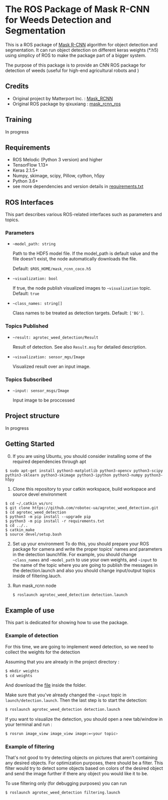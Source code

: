 # The ROS Package of Mask R-CNN for Weeds Detection and Segmentation
This is a ROS package of [Mask R-CNN](https://arxiv.org/abs/1703.06870) algorithm for object detection and segmentation. It can run object detection on different keras weights (*.h5) using simplicy of ROS to make the package part of a bigger system.

The purpose of this package is to provide an CNN ROS package for detection of weeds (useful for high-end agricultural robots and )

## Credits
* Original project by Matterport Inc. : [Mask_RCNN](https://github.com/matterport/Mask_RCNN)
* Original ROS package by qixuxiang : [mask_rcnn_ros](https://github.com/qixuxiang/mask_rcnn_ros)

## Training

In progress


## Requirements
* ROS Melodic (Python 3 version) and higher
* TensorFlow 1.13+
* Keras 2.1.5+
* Numpy, skimage, scipy, Pillow, cython, h5py
* Python 3.6+
* see more dependencies and version details in [requirements.txt](https://github.com/qixuxiang/mask_rcnn_ros/blob/master/requirements.txt)

## ROS Interfaces
This part describes various ROS-related interfaces such as parameters and topics.

### Parameters

* `~model_path: string`

    Path to the HDF5 model file.
    If the model_path is default value and the file doesn't exist, the node automatically downloads the file.

    Default: `$ROS_HOME/mask_rcnn_coco.h5`

* `~visualization: bool`

    If true, the node publish visualized images to `~visualization` topic.
    Default: `true`

* `~class_names: string[]`

    Class names to be treated as detection targets.
    Default: `['BG']`.

### Topics Published

* `~result: agrotec_weed_detection/Result`

    Result of detection. See also `Result.msg` for detailed description.

* `~visualization: sensor_mgs/Image`

    Visualized result over an input image.


### Topics Subscribed

* `~input: sensor_msgs/Image`

    Input image to be proccessed

## Project structure
In progress

## Getting Started
0. If you are using Ubuntu, you should consider installing some of the required dependencies through apt
```
$ sudo apt-get install python3-matplotlib python3-opencv python3-scipy pythin3-sklearn python3-skimage python3-ipython python3-numpy python3-h5py
```

1. Clone this repository to your catkin workspace, build workspace and source devel environment 
```
$ cd ~/.catkin_ws/src
$ git clone https://github.com/robotec-ua/agrotec_weed_detection.git
$ cd agrotec_weed_detection
$ python3 -m pip install --upgrade pip
$ python3 -m pip install -r requirements.txt
$ cd ../..
$ catkin_make
$ source devel/setup.bash

```
2. Set up your environment
        To do this, you should prepare your ROS package for camera and write the proper topics' names and parameters in the detection launchfile. For example, you should change `~class_names` and `~model_path` to use your own weights, and `~input` to the name of the topic where you are going to publish the messages in the detection.launch and also you should change input/output topics inside of filtering.lauch.

3. Run mask_rcnn node
      ~~~bash
      $ roslaunch agrotec_weed_detection detection.launch
      ~~~

## Example of use
This part is dedicated for showing how to use the package.

### Example of detection
For this time, we are going to implement weed detection, so we need to collect the weights for the detection

Assuming that you are already in the project directory :
~~~bash
$ mkdir weights
$ cd weights
~~~

And download the [file](https://drive.google.com/file/d/11XssW0dkMGfxsFWM-zp_DxICXsLqnGtf/view?usp=sharing) inside the folder. 

Make sure that you've already changed the `~input` topic in `launch/detection.launch`. Then the last step is to start the detection:
~~~bash
$ roslaunch agrotec_weed_detection detection.launch
~~~

If you want to visualize the detection, you should open a new tab/window in your terminal and run :
~~~bash
$ rosrun image_view image_view image:=<your topic>
~~~

### Example of filtering
That's not good to try detecting objects on pictures that aren't containing any desired objects. For optimization purposes, there should be a filter. This filter would try to detect some objects based on colors of the desired object and send the image further if there any object you would like it to be.

To use filtering only (for debugging purposes) you can run
~~~bash
$ roslaunch agrotec_weed_detection filtering.launch
~~~